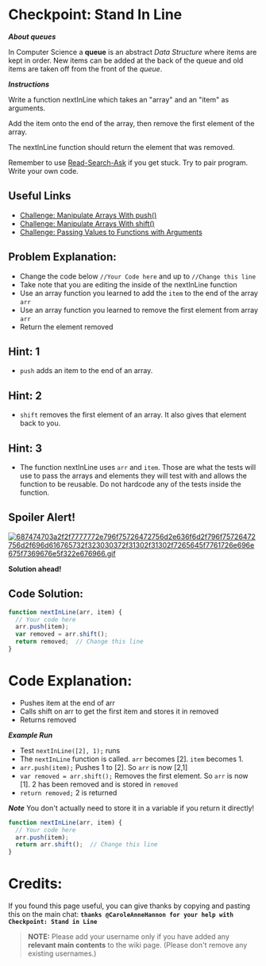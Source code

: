 # Checkpoint: Stand In Line

***About queues***

In Computer Science a **queue** is an abstract *Data Structure* where items are kept in order. New items can be added at the back of the queue and old items are taken off from the front of the *queue*.

***Instructions***

Write a function nextInLine which takes an "array" and an "item" as arguments.

Add the item onto the end of the array, then remove the first element of the array.

The nextInLine function should return the element that was removed.

Remember to use [ Read-Search-Ask](FreeCodeCamp-Get-Help) if you get stuck. Try to pair program. Write your own code.

## Useful Links
- [Challenge: Manipulate Arrays With push()](http://www.freecodecamp.com/challenges/manipulate-arrays-with-push)
- [Challenge: Manipulate Arrays With shift()](http://www.freecodecamp.com/challenges/manipulate-arrays-with-shift)
- [Challenge: Passing Values to Functions with Arguments](http://www.freecodecamp.com/challenges/passing-values-to-functions-with-arguments)

## Problem Explanation:
- Change the code below `//Your Code here` and up to `//Change this line`
- Take note that you are editing the inside of the nextInLine function
- Use an array function you learned to add the `item` to the end of the array `arr`
- Use an array function you learned to remove the first element from array `arr`
- Return the element removed

## Hint: 1
- `push` adds an item to the end of an array.

## Hint: 2
- `shift` removes the first element of an array. It also gives that element back to you.

## Hint: 3
- The function nextInLine uses `arr` and `item`. Those are what the tests will use to pass the arrays and elements they will test with and allows the function to be reusable. Do not hardcode any of the tests inside the function.

## Spoiler Alert!
[![687474703a2f2f7777772e796f75726472756d2e636f6d2f796f75726472756d2f696d616765732f323030372f31302f31302f7265645f7761726e696e675f7369676e5f322e676966.gif](https://files.gitter.im/FreeCodeCamp/Wiki/nlOm/thumb/687474703a2f2f7777772e796f75726472756d2e636f6d2f796f75726472756d2f696d616765732f323030372f31302f31302f7265645f7761726e696e675f7369676e5f322e676966.gif)](https://files.gitter.im/FreeCodeCamp/Wiki/nlOm/687474703a2f2f7777772e796f75726472756d2e636f6d2f796f75726472756d2f696d616765732f323030372f31302f31302f7265645f7761726e696e675f7369676e5f322e676966.gif)

**Solution ahead!**

## Code Solution:

```js
function nextInLine(arr, item) {
  // Your code here
  arr.push(item);
  var removed = arr.shift();
  return removed;  // Change this line
}
```

# Code Explanation:
- Pushes item at the end of arr
- Calls shift on arr to get the first item and stores it in removed
- Returns removed

***Example Run***
- Test `nextInLine([2], 1);` runs
- The `nextInLine` function is called. `arr` becomes [2]. `item` becomes 1.
- `arr.push(item);` Pushes 1 to [2]. So `arr` is now [2,1]
- `var removed = arr.shift();` Removes the first element. So `arr` is now [1]. 2 has been removed and is stored in `removed`
- `return removed;` 2 is returned

***Note***
You don't actually need to store it in a variable if you return it directly!

```js
function nextInLine(arr, item) {
  // Your code here
  arr.push(item);
  return arr.shift();  // Change this line
}
```

# Credits:
If you found this page useful, you can give thanks by copying and pasting this on the main chat:  **`thanks @CaroleAnneHannon for your help with Checkpoint: Stand in Line`**

> **NOTE:** Please add your username only if you have added any **relevant main contents** to the wiki page. (Please don't remove any existing usernames.)
